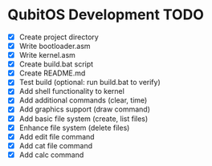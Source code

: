 # QubitOS Development TODO

- [x] Create project directory
- [x] Write bootloader.asm
- [x] Write kernel.asm
- [x] Create build.bat script
- [x] Create README.md
- [x] Test build (optional: run build.bat to verify)
- [x] Add shell functionality to kernel
- [x] Add additional commands (clear, time)
- [x] Add graphics support (draw command)
- [x] Add basic file system (create, list files)
- [x] Enhance file system (delete files)
- [x] Add edit file command
- [x] Add cat file command
- [x] Add calc command
